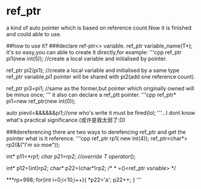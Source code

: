# ref_ptr
a kind of auto pointer which is based on reference count.Now it is finished and could able to use.

##how to use it?
###declare ref-ptr<> variable.
   ref_ptr<typename T> variable_name(T*);
it's so easy,you can able to create it directly,for example:
'''cpp
ref_ptr<int> pi1(new int(5));
//create a local variable and initialised by pointer.

ref_ptr<int> pi2(pi1);
//create a local variable and initialised by a same type ref_ptr variable,pi1 pointer will be shared with pi2(add one reference count).

ref_ptr<int> pi3=pi1;
//same as the former,but pointer which originally owned will be minus once;
'''
it also can declare a ref_ptt pointer.
'''cpp
ref_ptr<int>* pi1=new ref_ptr<int>(new int(0));

auto pievil=&&&&&&pi1;//one who's write it must be fired(lol;
'''...I dont know what's practical significance.(或许是我太弱了:D)


###dereferencing
there are two ways to derefencing ref_ptr and get the pointer what is it reference.
'''cpp
ref_ptr<int> rp1( new int(4));
ref_ptr<char*> rp2(&("I'm so moe"));

int* p11=**rp1;
char* p21=**rp2;
//override T* operator*();

int* p12=(int)rp2;
char* p22=(char*)rp2;
/*
  <type name>* <pointer name>=(<typename>)<ref_ptr vsriable>
*/

***rp=998;
for(int i=0;i<10;i++){
  *p22='a';
  p22++;
}
'''

